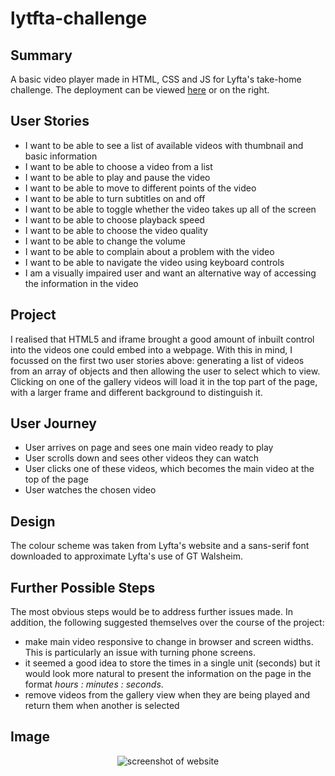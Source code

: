 # lytfta-challenge

## Summary

A basic video player made in HTML, CSS and JS for Lyfta's take-home challenge. The deployment can be viewed [here](https://lascellesabercrombie.github.io/lytfta-challenge/) or on the right.

## User Stories

- I want to be able to see a list of available videos with thumbnail and basic information
- I want to be able to choose a video from a list
- I want to be able to play and pause the video
- I want to be able to move to different points of the video
- I want to be able to turn subtitles on and off
- I want to be able to toggle whether the video takes up all of the screen
- I want to be able to choose playback speed
- I want to be able to choose the video quality
- I want to be able to change the volume
- I want to be able to complain about a problem with the video
- I want to be able to navigate the video using keyboard controls
- I am a visually impaired user and want an alternative way of accessing the information in the video

## Project

I realised that HTML5 and iframe brought a good amount of inbuilt control into the videos one could embed into a webpage. With this in mind, I focussed on the first two user stories above: generating a list of videos from an array of objects and then allowing the user to select which to view. Clicking on one of the gallery videos will load it in the top part of the page, with a larger frame and different background to distinguish it. 

## User Journey

- User arrives on page and sees one main video ready to play
- User scrolls down and sees other videos they can watch
- User clicks one of these videos, which becomes the main video at the top of the page
- User watches the chosen video

## Design

The colour scheme was taken from Lyfta's website and a sans-serif font downloaded to approximate Lyfta's use of GT Walsheim.

## Further Possible Steps

The most obvious steps would be to address further issues made. In addition, the following suggested themselves over the course of the project:

- make main video responsive to change in browser and screen widths. This is particularly an issue with turning phone screens.
- it seemed a good idea to store the times in a single unit (seconds) but it would look more natural to present the information on the page in the format *hours : minutes : seconds*. 
- remove videos from the gallery view when they are being played and return them when another is selected

## Image
<p align="center">
  
<img src="https://user-images.githubusercontent.com/68148169/159185210-39ab0533-3d38-40da-b23d-b951d284bf77.png" alt="screenshot of website">
  
</p>
